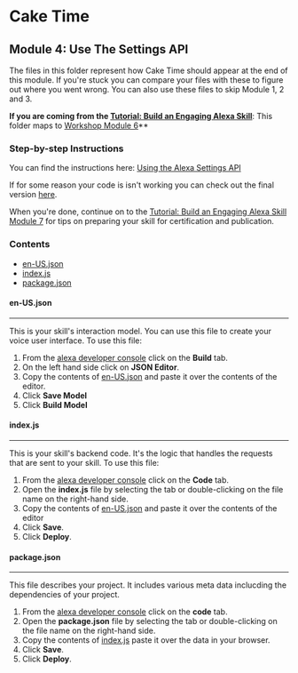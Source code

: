 # Cake Time

## Module 4: Use The Settings API

The files in this folder represent how Cake Time should appear at the end of this module. If you're stuck you can compare your files with these to figure out where you went wrong. You can also use these files to skip Module 1, 2 and 3.

**If you are coming from the [Tutorial: Build an Engaging Alexa Skill](https://developer.amazon.com/alexa/alexa-skills-kit/get-deeper/tutorials-code-samples/build-an-engaging-alexa-skill)**: This folder maps to [Workshop Module 6](https://developer.amazon.com/alexa/alexa-skills-kit/get-deeper/tutorials-code-samples/build-an-engaging-alexa-skill/module-6)**

### Step-by-step Instructions

You can find the instructions here: [Using the Alexa Settings API](https://developer.amazon.com/alexa/alexa-skills-kit/get-deeper/tutorials-code-samples/build-an-engaging-alexa-skill/module-6)

If for some reason your code is isn't working you can check out the final version [here](../final).

When you're done, continue on to the [Tutorial: Build an Engaging Alexa Skill Module 7](https://developer.amazon.com/alexa/alexa-skills-kit/get-deeper/tutorials-code-samples/build-an-engaging-alexa-skill/module-7) for tips on preparing your skill for certification and publication.

### Contents

*  [en-US.json](./en-US.json)
*  [index.js](./index.js)
*  [package.json](./package.json)

#### en-US.json 
---
This is your skill's interaction model. You can use this file to create your voice user interface. To use this file:

1. From the [alexa developer console](https://developer.amazon.com) click on the **Build** tab.
2. On the left hand side click on **JSON Editor**. 
3. Copy the contents of [en-US.json](./en-US.json) and paste it over the contents of the editor.
4. Click **Save Model**
5. Click **Build Model**

#### index.js
---
This is your skill's backend code. It's the logic that handles the requests that are sent to your skill. To use this file:

1. From the [alexa developer console](https://developer.amazon.com) click on the **Code** tab.
2. Open the **index.js** file by selecting the tab or double-clicking on the file name on the right-hand side.
3. Copy the contents of [en-US.json](./en-US.json) and paste it over the contents of the editor
4. Click **Save**.
5. Click **Deploy**.

#### package.json
---
This file describes your project. It includes various meta data inclucding the dependencies of your project. 

1. From the [alexa developer console](https://developer.amazon.com) click on the **code** tab.
2. Open the **package.json** file by selecting the tab or double-clicking on the file name on the right-hand side.
3. Copy the contents of [index.js](./index.js) paste it over the data in your browser.
4. Click **Save**.
5. Click **Deploy**.
